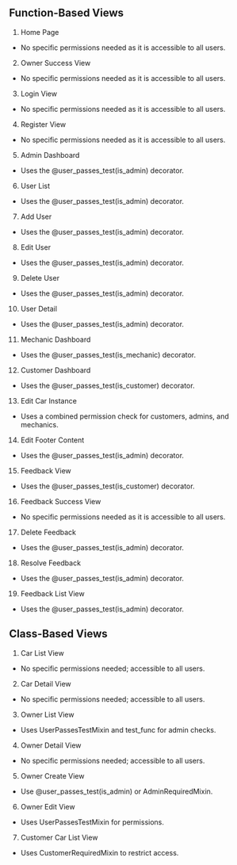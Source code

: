 ## Function-Based Views
1. Home Page
- No specific permissions needed as it is accessible to all users.

2. Owner Success View
- No specific permissions needed as it is accessible to all users.

3. Login View
- No specific permissions needed as it is accessible to all users.

4. Register View
- No specific permissions needed as it is accessible to all users.

5. Admin Dashboard
- Uses the @user_passes_test(is_admin) decorator.

6. User List
- Uses the @user_passes_test(is_admin) decorator.

7. Add User
- Uses the @user_passes_test(is_admin) decorator.

8. Edit User
- Uses the @user_passes_test(is_admin) decorator.

9. Delete User
- Uses the @user_passes_test(is_admin) decorator.

10. User Detail
- Uses the @user_passes_test(is_admin) decorator.

11. Mechanic Dashboard
- Uses the @user_passes_test(is_mechanic) decorator.

12. Customer Dashboard
- Uses the @user_passes_test(is_customer) decorator.

13. Edit Car Instance
- Uses a combined permission check for customers, admins, and mechanics.

14. Edit Footer Content
- Uses the @user_passes_test(is_admin) decorator.

15. Feedback View
- Uses the @user_passes_test(is_customer) decorator.

16. Feedback Success View
- No specific permissions needed as it is accessible to all users.

17. Delete Feedback
- Uses the @user_passes_test(is_admin) decorator.

18. Resolve Feedback
- Uses the @user_passes_test(is_admin) decorator.

19. Feedback List View
- Uses the @user_passes_test(is_admin) decorator.

## Class-Based Views
1. Car List View
- No specific permissions needed; accessible to all users.

2. Car Detail View
- No specific permissions needed; accessible to all users.

3. Owner List View
- Uses UserPassesTestMixin and test_func for admin checks.

4. Owner Detail View
- No specific permissions needed; accessible to all users.

5. Owner Create View
- Use @user_passes_test(is_admin) or AdminRequiredMixin.

6. Owner Edit View
- Uses UserPassesTestMixin for permissions.

7. Customer Car List View
- Uses CustomerRequiredMixin to restrict access.